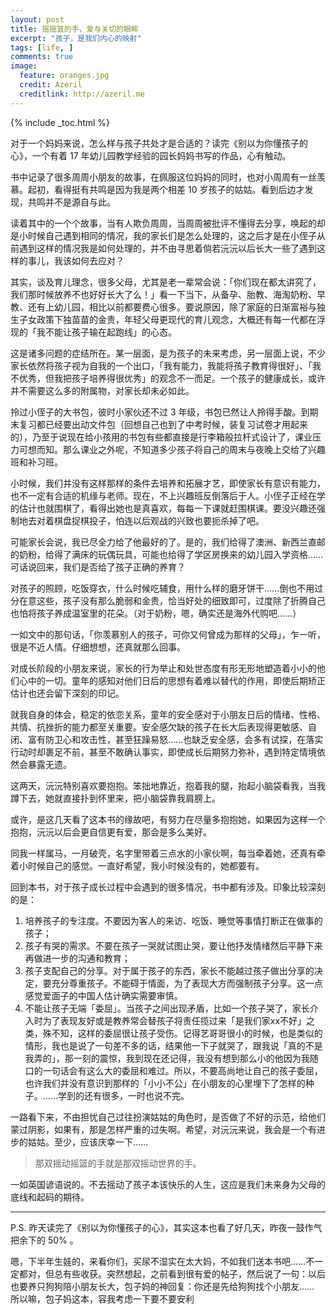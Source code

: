 ```yaml
---
layout: post
title: 摇摇篮的手，爱与关切的眼眸
excerpt: "孩子，是我们内心的映射"
tags: [life, ]
comments: true
image:
  feature: oranges.jpg
  credit: Azeril
  creditlink: http://azeril.me
---
```


{% include _toc.html %}

对于一个妈妈来说，怎么样与孩子共处才是合适的？读完《别以为你懂孩子的心》，一个有着 17 年幼儿园教学经验的园长妈妈书写的作品，心有触动。

书中记录了很多周周小朋友的故事，在佩服这位妈妈的同时，也对小周周有一丝羡慕。起初，看得挺有共鸣是因为我是两个相差 10 岁孩子的姑姑。看到后边才发现，共鸣并不是源自与此。

读着其中的一个个故事，当有人欺负周周，当周周被批评不懂得去分享，唤起的却是小时候自己遇到相同的情况，我的家长们是怎么处理的，这之后才是在小侄子从前遇到这样的情况我是如何处理的，并不由寻思着倘若沅沅以后长大一些了遇到这样的事儿，我该如何去应对？

其实，谈及育儿理念，很多父母，尤其是老一辈常会说：「你们现在都太讲究了，我们那时候放养不也好好长大了么！」看一下当下，从备孕、胎教、海淘奶粉、早教、还有上幼儿园，相比以前都要费心很多。要说原因，除了家庭的日渐富裕与独生子女政策下独苗苗的金贵，年轻父母更现代的育儿观念，大概还有每一代都在浮现的「我不能让孩子输在起跑线」的心态。

这是诸多问题的症结所在。某一层面，是为孩子的未来考虑，另一层面上说，不少家长依然将孩子视为自我的一个出口，「我有能力，我能将孩子教育得很好」、「我不优秀，但我把孩子培养得很优秀」的观念不一而足。一个孩子的健康成长，或许并不需要这么多的附属物，对家长却未必如此。

拎过小侄子的大书包，彼时小家伙还不过 3 年级，书包已然让人拎得手酸。到期末复习都已经要出动文件包（回想自己也到了中考时候，装复习试卷才用起来的），乃至于说现在给小孩用的书包有些都直接是行李箱般拉杆式设计了，课业压力可想而知。那么课业之外呢，不知道多少孩子将自己的周末与夜晚上交给了兴趣班和补习班。

小时候，我们并没有这样那样的条件去培养和拓展才艺，即使家长有意识有能力，也不一定有合适的机缘与老师。现在，不上兴趣班反倒落后于人。小侄子正经在学的估计也就围棋了，看得出她也是真喜欢，每每一下课就赶围棋课。要没兴趣还强制地去对着棋盘捉棋投子，怕连以后观战的兴致也要扼杀掉了吧。

可能家长会说，我已尽全力给了他最好的了。是的，我们给得了澳洲、新西兰直邮的奶粉，给得了满床的玩偶玩具，可能也给得了学区房换来的幼儿园入学资格……可话说回来，我们是否给了孩子正确的养育？

对孩子的照顾，吃饭穿衣，什么时候吃辅食，用什么样的磨牙饼干……倒也不用过分在意这些，孩子没有那么脆弱和金贵，恰当好处的细致即可，过度除了折腾自己也怕将孩子养成温室里的花朵。（对于奶粉，嗯，确实还是海外代购吧……）

一如文中的那句话，「你羡慕别人的孩子，可你又何曾成为那样的父母」，乍一听，很是不近人情。仔细想想，还真就那么回事。

对成长阶段的小朋友来说，家长的行为举止和处世态度有形无形地塑造着小小的他们心中的一切。童年的感知对他们日后的思想有着难以替代的作用，即使后期矫正估计也还会留下深刻的印记。

就我自身的体会，稳定的依恋关系，童年的安全感对于小朋友日后的情绪、性格、共情、抗挫折的能力都至关重要。安全感欠缺的孩子在长大后表现得更敏感、自闭、富有防卫心和攻击性，甚至狂躁易怒……也缺乏安全感，会多有试探，在落实行动时却裹足不前，甚至不敢确认事实，即使成长后期努力弥补，遇到特定情境依然会暴露无遗。

这两天，沅沅特别喜欢要抱抱。笨拙地靠近，抱着我的腿，抬起小脑袋看我，当我蹲下去，她就直接扑到怀里来，把小脑袋靠我肩膀上。

或许，是这几天看了这本书的缘故吧，有努力在尽量多抱抱她，如果因为这样一个抱抱，沅沅以后会更自信更有爱，那会是多么美好。

同我一样属马，一月破壳，名字里带着三点水的小家伙啊，每当牵着她，还真有牵着小时候自己的感觉。一直好希望，我小时候没有的，她都要有。 

回到本书，对于孩子成长过程中会遇到的很多情况，书中都有涉及。印象比较深刻的是：

1. 培养孩子的专注度。不要因为客人的来访、吃饭、睡觉等事情打断正在做事的孩子；
2. 孩子有哭的需求。不要在孩子一哭就试图止哭，要让他抒发情绪然后平静下来再做进一步的沟通和教育；
3. 孩子支配自己的分享。对于属于孩子的东西，家长不能越过孩子做出分享的决定，要充分尊重孩子。不能碍于情面，为了表现大方而强制孩子分享。这一点感觉爱面子的中国人估计确实需要审慎。
4. 不能让孩子无端「委屈」。当孩子之间出现矛盾，比如一个孩子哭了，家长介入时为了表现友好或是教养常会替孩子将责任揽过来「是我们家xx不好」之类，殊不知，这样的委屈很让孩子受伤。记得艺哥哥很小的时候，也是类似的情形，我也是说了一句差不多的话，结果他一下子就哭了，跟我说「真的不是我弄的」，那一刻的震惊，我到现在还记得，我没有想到那么小的他因为我随口的一句话会有这么大的委屈和难过。所以，不要高尚地让自己的孩子委屈，也许我们并没有意识到那样的「小小不公」在小朋友的心里埋下了怎样的种子。……学到的还有很多，一时也说不完。

一路看下来，不由担忧自己过往扮演姑姑的角色时，是否做了不好的示范，给他们蒙过阴影，如果有，那是怎样严重的过失啊。希望，对沅沅来说，我会是一个有进步的姑姑。至少，应该庆幸一下……

> 那双摇动摇篮的手就是那双摇动世界的手。

一如英国谚语说的。不去摇动了孩子本该快乐的人生，这应是我们未来身为父母的底线和起码的期待。


***

P.S. 昨天读完了《别以为你懂孩子的心》，其实这本也看了好几天，昨夜一鼓作气把余下的 50% 。

嗯，下半年生娃的，来看你们，买尿不湿实在太大妈，不如我们送本书吧……不一定都对，但总有些收获。突然想起，之前看到很有爱的帖子，然后说了一句：以后也要养只狗狗陪小朋友长大，包子妈的神回复：你还是先给狗狗找个小朋友…… 所以嘛，包子妈这本，容我考虑一下要不要安利

